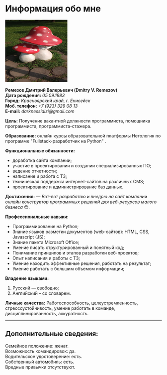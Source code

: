 # Информация обо мне
<img src="image/667.jpg" width="200" height="200" />  

**Ремезов Дмитрий Валерьевич (Dmitry V. Remezov)**   
**Дата рождения:** _05.09.1983_  
**Город:** _Красноярский край, г. Енисейск_  
**Моб. телефон:** _+7 (923) 329 08 13_  
**E-mail:** _darknessidizi@gmail.com_  

**Цель:** Получение вакантной должности программиста, помощника программиста, программиста-стажера.

**Образование:** онлайн курсы образовательной платформы Нетология по программе "Fullstack-разработчик на Python" . 

**Функциональные обязанности:** 
- доработка сайта компании; 
- участие в проектировании и создании специализированных ПО; 
- ведение отчетности; 
- написание и работа с ТЗ; 
- техническая поддержка интернет-сайтов на различных СMS; 
- проектирование и администрирование баз данных. 

**Достижения:** — _Вот-вот разработаю и внедрю на сайт компании онлайн конструктор программных решений для веб-ресурсов малого бизнеса_ 😊. 

**Профессиональные навыки:** 
- Программирование на Python; 
- Знание языков разметки документов (web-сайтов): HTML, CSS, Javascript (JS); 
- Знание пакета Microsoft Office; 
- Умение писать структурированный и понятный код; 
- Понимание принципов и этапов разработки веб-проектов; 
- Опыт написания и работы с ТЗ; 
- Умение находить эффективные решения, работать на результат; 
- Умение работать с большим объемом информации; 

**Владение языками:** 
1. Русский — свободно; 
2. Английский – со словарем. 

**Личные качества:** Работоспособность, целеустремленность, стрессоустойчивость, умение работать в команде, дисциплинированность, аккуратность. 
___ 
## Дополнительные сведения: 
Семейное положение: женат.   
Возможность командировок: да.   
Водительское удостоверение: есть.   
Собственный автомобиль: есть.   
Вредные привычки отсутствуют.  